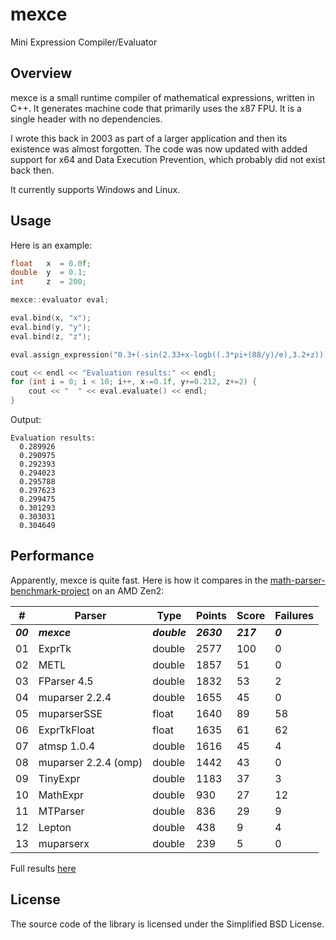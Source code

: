 # mexce 

Mini Expression Compiler/Evaluator

## Overview

mexce is a small runtime compiler of mathematical expressions, written in C++. It generates machine code that primarily uses the x87 FPU.
It is a single header with no dependencies.

I wrote this back in 2003 as part of a larger application and then its existence was almost forgotten. The code was now updated with added support for x64 and Data Execution Prevention, which probably did not exist back then.

It currently supports Windows and Linux.

## Usage

Here is an example:

```cpp
float   x  = 0.0f;
double  y  = 0.1;
int     z  = 200;

mexce::evaluator eval;

eval.bind(x, "x");
eval.bind(y, "y");
eval.bind(z, "z");

eval.assign_expression("0.3+(-sin(2.33+x-logb((.3*pi+(88/y)/e),3.2+z)))/98");

cout << endl << "Evaluation results:" << endl;
for (int i = 0; i < 10; i++, x-=0.1f, y+=0.212, z+=2) {
    cout << "  " << eval.evaluate() << endl;
}
```

Output:
```
Evaluation results:
  0.289926
  0.290975
  0.292393
  0.294023
  0.295788
  0.297623
  0.299475
  0.301293
  0.303031
  0.304649
```

## Performance

Apparently, mexce is quite fast.
Here is how it compares in the [math-parser-benchmark-project](https://github.com/ArashPartow/math-parser-benchmark-project) on an AMD Zen2:


| #       |Parser               |  Type      |     Points | Score   |Failures
  --------|---------------------|------------|------------|---------|--------
  ***00***|***mexce***          |***double***|  ***2630***|***217***|***0***
  01      | ExprTk              |   double   |        2577|    100  |   0
  02      | METL                |   double   |        1857|     51  |   0
  03      | FParser 4.5         |   double   |        1832|     53  |   2
  04      | muparser 2.2.4      |   double   |        1655|     45  |   0
  05      | muparserSSE         |   float    |        1640|     89  |  58
  06      | ExprTkFloat         |   float    |        1635|     61  |  62
  07      | atmsp 1.0.4         |   double   |        1616|     45  |   4
  08      | muparser 2.2.4 (omp)|   double   |        1442|     43  |   0
  09      | TinyExpr            |   double   |        1183|     37  |   3
  10      | MathExpr            |   double   |         930|     27  |  12
  11      | MTParser            |   double   |         836|     29  |   9
  12      | Lepton              |   double   |         438|      9  |   4
  13      | muparserx           |   double   |         239|      5  |   0

Full results [here](https://github.com/imakris/mexce/blob/master/bench_expr_all_results.txt)

## License

The source code of the library is licensed under the Simplified BSD License.
